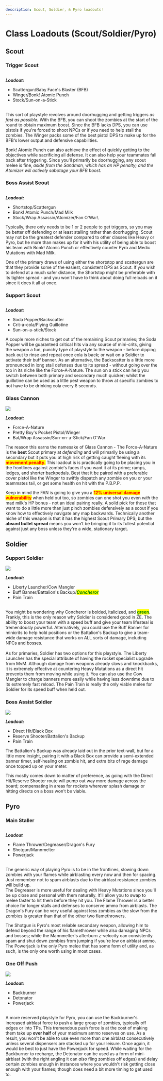 ```yaml
---
description: Scout, Soldier, & Pyro loadouts!
---
```


# Class Loadouts (Scout/Soldier/Pyro)

## Scout

### Trigger Scout

<div align="left">

<figure><img src="../../.gitbook/assets/Trigger Scout Loadout.png" alt=""><figcaption></figcaption></figure>

</div>

_**Loadout:**_

* Scattergun/Baby Face's Blaster (BFB)
* Winger/Bonk! Atomic Punch
* Stock/Sun-on-a-Stick

\
This sort of playstyle revolves around doorhugging and getting triggers _as fast as possible._ With the BFB, you can shoot the zombies at the start of the round to obtain maximum boost. Since the BFB lacks DPS, you can use pistols if you're forced to shoot NPCs or if you need to help stall the zombies. The Winger packs some of the best pistol DPS to make up for the BFB's lower output and defensive capabilities.&#x20;

Bonk! Atomic Punch can also achieve the effect of quickly getting to the objectives while sacrificing all defense. It can also help your teammates fall back after triggering. Since you'll primarily be doorhugging, any scout melee is fine, _aside from the Sandman, which has an HP penalty; and the Atomizer will actively sabotage your BFB boost._

### Boss Assist Scout

<div align="left">

<figure><img src="../../.gitbook/assets/Support Scout Loadout.png" alt=""><figcaption></figcaption></figure>

</div>

_**Loadout:**_

* Shortstop/Scattergun
* Bonk! Atomic Punch/Mad Milk
* Stock/Wrap Assassin/Atomizer/Fan O'War\


Typically, there only needs to be 1 or 2 people to get triggers, so you may be better off defending or at least stalling rather than doorhugging. Scout may not be the greatest defender compared to other classes like Heavy or Pyro, but he more than makes up for it with his utility of being able to boost his team with Bonk! Atomic Punch or effectively counter Pyro and Medic Mutations with Mad Milk.&#x20;

One of the primary draws of using either the shortstop and scattergun are that they provide some of the easiest, consistent DPS as Scout. If you wish to defend at a much safer distance, the Shortstop might be preferable with its tighter spread - and you won't have to think about doing full reloads on it since it does it all at once.

### Support Scout

<div align="left">

<figure><img src="../../.gitbook/assets/Irritant Scout Loadout.png" alt=""><figcaption></figcaption></figure>

</div>

_**Loadout:**_&#x20;

* Soda Popper/Backscatter
* Crit-a-cola/Flying Guillotine
* Sun-on-a-stick/Stock

A couple more niches to get out of the remaining Scout primaries; the Soda Popper will be guaranteed critical hits via any source of mini-crits, giving the weapon a fun, punchy type of playstyle to the weapon - before dipping back out to rinse and repeat once cola is back; or wait on a Soldier to activate their buff banner. As an alternative, the Backscatter is a little more pronounced in long stall defenses due to its spread - without going over the top in its niche like the Force-A-Nature. The sun on a stick can help you switch between both primary and secondary much quicker; whilst the guillotine can be used as a little pest weapon to throw at specific zombies to not have to be drinking cola every 8 seconds.

### Glass Cannon

![](<../../.gitbook/assets/Glass Cannon Scout Loadout.png>)

_**Loadout:**_

* Force-A-Nature
* Pretty Boy's Pocket Pistol/Winger
* Bat/Wrap Assassin/Sun-on-a-Stick/Fan O'War

The reason this earns the namesake of Glass Cannon - The Force-A-Nature is the **best** Scout primary at _defending_ and will primarily be using a secondary but it puts you at high risk of getting caught fleeing with its <mark style="color:red;">**movement penalty.**</mark> This loadout is is practically going to be placing you in the frontlines against zombie's faces if you want it at its prime; ramps, ledges, and shorter backpedals. Best that it be paired with a preferable cover pistol like the Winger to swiftly dispatch any zombie on you or your teammates tail, or get some health on hit with the P.B.P.P.&#x20;

Keep in mind the FAN is going to give you a <mark style="color:red;">**12% universal damage vulnerability**</mark> when held out too, so zombies can one shot you even _with_ the mad milk's HP bonus - not an ideal pairing really. A solid pick for those that want to do a little more than just pinch zombies defensively as a scout if you know how to effectively navigate any map backwards. Technically another niche of this weapon is that it has the highest Scout Primary DPS; but the **absurd bullet spread** means you won't be bringing it to its fullest potential against just any boss unless they're a wide, stationary target.

## Soldier

### Support Soldier

![](<../../.gitbook/assets/Support Soldier Loadout.png>)

_**Loadout:**_

* Liberty Launcher/Cow Mangler
* Buff Banner/Battalion's Backup/_<mark style="color:green;">**Concheror**</mark>_
* Pain Train

\
You might be wondering why Concheror is bolded, italicized, and <mark style="color:green;">**green**</mark>. Frankly, this is the only reason why Soldier is considered good in ZE. The ability to boost your team with a speed buff and give your team lifesteal is tremendously powerful. Alternatively, you could use the Buff Banner for minicrits to help hold positions or the Battalion's Backup to give a team-wide damage resistance that works on ALL sorts of damage, including NPCs and bosses.\
\
As for primaries, Soldier has two options for this playstyle. The Liberty Launcher has the special attribute of having the rocket specialist upgrade from MvM. Although damage from weapons already slows and knockbacks, it is extremely effective at countering Heavy Mutations as a direct hit prevents them from moving while using it. You can also use the Cow Mangler to charge banners more easily while having less downtime due to its extremely fast reload. The Pain Train is really the only viable melee for Soldier for its speed buff when held out.

### Boss Assist Soldier

![](<../../.gitbook/assets/Boss Assist Soldier.png>)

_**Loadout:**_

* Direct Hit/Black Box
* Reserve Shooter/Battalion's Backup
* Pain Train

The Battalion's Backup was already laid out in the prior text-wall, but for a little more insight, pairing it with a Black Box can provide a semi-extended banner timer, self-healing on zombie hit, and extra bits of rage damage once topped up on your meter.

This mostly comes down to matter of preference, as going with the Direct Hit/Reserve Shooter route will pump out way more damage across the board; compensating in areas for rockets wherever splash damage or hitting directs on a boss won't be viable.

## Pyro

### Main Staller

<div align="left">

<figure><img src="../../.gitbook/assets/Main Staller Loadout.png" alt=""><figcaption></figcaption></figure>

</div>

_**Loadout**_

* Flame Thrower/Degreaser/Dragon's Fury
* Shotgun/Mannmelter
* Powerjack

\
The generic way of playing Pyro is to be in the frontlines, slowing down zombies with your flames while airblasting every now and then for spacing. Just remember not to spam airblasts due to the airblast resistance zombies will build up.\
The Degreaser is more useful for dealing with Heavy Mutations since you'll be up close and personal with them naturally. It'll allow you to swap to melee faster to hit them before they hit you. The Flame Thrower is a better choice for longer stalls and defenses to conserve ammo from airblasts. The Dragon's Fury can be very useful against less zombies as the slow from the zombies is greater than that of the other two flamethrowers.&#x20;

The Shotgun is Pyro's most reliable secondary weapon, allowing him to defend beyond the range of his flamethrower while also damaging NPCs and bosses; while the Mannmelter's afterburn z-velocity can consistently spam and shut down zombies from jumping if you're low on airblast ammo. The Powerjack is the only Pyro melee that has some form of utility and, as such, is the only one worth using in most cases.

### One Off Push

![](<../../.gitbook/assets/One-off Push2 Loadout.png>)

_**Loadout:**_

* Backburner
* Detonator
* Powerjack

\
A more reserved playstyle for Pyro, you can use the Backburner's increased airblast force to push a large group of zombies, typically off edges or into TPs. This tremendous push force is at the cost of making them take up **over half** of your maximum ammo reserves on use. As a result, you won't be able to use even more than one airblast consecutively unless several dispensers are stacked up for your leisure. Once again, it would be best to just have the Powerjack for speed. While waiting for the Backburner to recharge, the Detonator can be used as a form of mini-airblast (with the right angling it can _also_ fling zombies off edges) and delay certain zombies enough in instances where you wouldn't risk getting close enough with your flames; though does need a bit more timing to get used to.

### &#x20;
